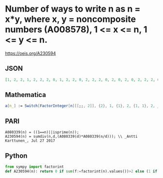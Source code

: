 # Number of ways to write n as n \= x\*y, where x, y \= noncomposite numbers \(A008578\),  1 <\= x <\= n, 1 <\= y <\= n\.
https://oeis.org/A230594
## JSON
```JSON
[1, 2, 2, 1, 2, 2, 2, 0, 1, 2, 2, 0, 2, 2, 2, 0, 2, 0, 2, 0, 2, 2, 2, 0, 1, 2, 0, 0, 2, 0, 2, 0, 2, 2, 2, 0, 2, 2, 2, 0, 2, 0, 2, 0, 0, 2, 2, 0, 1, 0, 2, 0, 2, 0, 2, 0, 2, 2, 2, 0, 2, 2, 0, 0, 2, 0, 2, 0, 2, 0, 2, 0, 2, 2, 0, 0, 2, 0, 2, 0, 0, 2, 2, 0, 2, 2, 2]
```
## Mathematica
```Mathematica
a[n_] := Switch[FactorInteger[n][[;;, 2]], {2}, 1, {1}, 2, {1, 1}, 2, _, 0]; a[1] = 1; Array[a, 100] (* _Amiram Eldar_, Aug 29 2023 *)
```
## PARI
```PARI
A080339(n) = ((1==n)||isprime(n));
A230594(n) = sumdiv(n,d,(A080339(d)*A080339(n/d))); \\ _Antti Karttunen_, Jul 27 2017
```
## Python
```Python
from sympy import factorint
def A230594(n): return 0 if sum(f:=factorint(n).values())>2 else (1 if n==1 or max(f)==2 else 2) # _Chai Wah Wu_, Jul 23 2024
```

